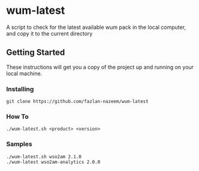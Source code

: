 # wum-latest
A script to check for the latest available wum pack in the local computer, and copy it to the current directory

## Getting Started

These instructions will get you a copy of the project up and running on your local machine.

### Installing

```
git clone https://github.com/fazlan-nazeem/wum-latest
```

### How To
```
./wum-latest.sh <product> <version>
```

### Samples

```
./wum-latest.sh wso2am 2.1.0
./wum-latest wso2am-analytics 2.0.0
```
